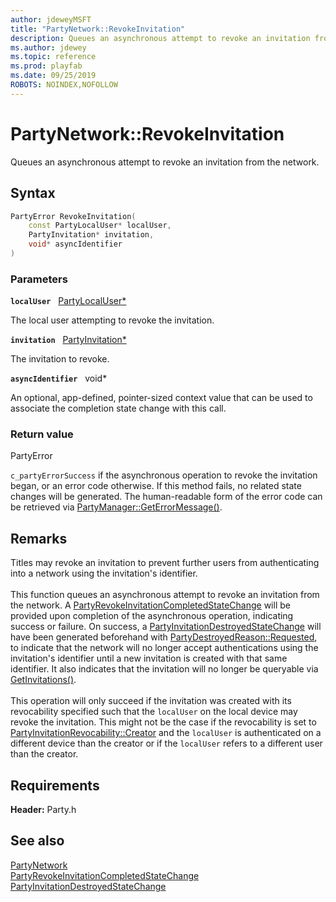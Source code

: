```yaml
---
author: jdeweyMSFT
title: "PartyNetwork::RevokeInvitation"
description: Queues an asynchronous attempt to revoke an invitation from the network.
ms.author: jdewey
ms.topic: reference
ms.prod: playfab
ms.date: 09/25/2019
ROBOTS: NOINDEX,NOFOLLOW
---
```


# PartyNetwork::RevokeInvitation  

Queues an asynchronous attempt to revoke an invitation from the network.  

## Syntax  
  
```cpp
PartyError RevokeInvitation(  
    const PartyLocalUser* localUser,  
    PartyInvitation* invitation,  
    void* asyncIdentifier  
)  
```  
  
### Parameters  
  
**`localUser`** &nbsp; [PartyLocalUser*](../../PartyLocalUser/partylocaluser.md)  
  
The local user attempting to revoke the invitation.  
  
**`invitation`** &nbsp; [PartyInvitation*](../../PartyInvitation/partyinvitation.md)  
  
The invitation to revoke.  
  
**`asyncIdentifier`** &nbsp; void*  
  
An optional, app-defined, pointer-sized context value that can be used to associate the completion state change with this call.  
  
  
### Return value  
PartyError
  
```c_partyErrorSuccess``` if the asynchronous operation to revoke the invitation began, or an error code otherwise. If this method fails, no related state changes will be generated. The human-readable form of the error code can be retrieved via [PartyManager::GetErrorMessage()](../../PartyManager/methods/partymanager_geterrormessage.md).
  
## Remarks  
  
Titles may revoke an invitation to prevent further users from authenticating into a network using the invitation's identifier. <br /><br /> This function queues an asynchronous attempt to revoke an invitation from the network. A [PartyRevokeInvitationCompletedStateChange](../../../structs/partyrevokeinvitationcompletedstatechange.md) will be provided upon completion of the asynchronous operation, indicating success or failure. On success, a [PartyInvitationDestroyedStateChange](../../../structs/partyinvitationdestroyedstatechange.md) will have been generated beforehand with [PartyDestroyedReason::Requested](../../../enums/partydestroyedreason.md), to indicate that the network will no longer accept authentications using the invitation's identifier until a new invitation is created with that same identifier. It also indicates that the invitation will no longer be queryable via [GetInvitations()](partynetwork_getinvitations.md).   <br /><br /> This operation will only succeed if the invitation was created with its revocability specified such that the `localUser` on the local device may revoke the invitation. This might not be the case if the revocability is set to [PartyInvitationRevocability::Creator](../../../enums/partyinvitationrevocability.md) and the `localUser` is authenticated on a different device than the creator or if the `localUser` refers to a different user than the creator.
  
## Requirements  
  
**Header:** Party.h
  
## See also  
[PartyNetwork](../partynetwork.md)  
[PartyRevokeInvitationCompletedStateChange](../../../structs/partyrevokeinvitationcompletedstatechange.md)  
[PartyInvitationDestroyedStateChange](../../../structs/partyinvitationdestroyedstatechange.md)
  
  
